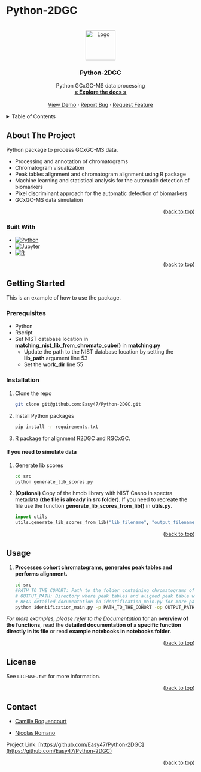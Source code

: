# Python-2DGC


<a name="readme-top"></a>

<!-- PROJECT LOGO -->
<br />
<div align="center">
  <a href="https://github.com/Easy47/Python-2DGC/">
    <img src="images/logo.png" alt="Logo" width="80" height="80">
  </a>

<h3 align="center">Python-2DGC</h3>

  <p align="center">
    Python GCxGC-MS data processing
    <br />
    <a href="https://github.com/Easy47/Python-2DGC/"><strong>« Explore the docs »</strong></a>
    <br />
    <br />
    <a href="https://github.com/Easy47/Python-2DGC/">View Demo</a>
    ·
    <a href="https://github.com/Easy47/Python-2DGC/issues">Report Bug</a>
    ·
    <a href="https://github.com/Easy47/Python-2DGC/issues">Request Feature</a>
  </p>
</div>



<!-- TABLE OF CONTENTS -->
<details>
  <summary>Table of Contents</summary>
  <ol>
    <li>
      <a href="#about-the-project">About The Project</a>
      <ul>
        <li><a href="#built-with">Built With</a></li>
      </ul>
    </li>
    <li>
      <a href="#getting-started">Getting Started</a>
      <ul>
        <li><a href="#prerequisites">Prerequisites</a></li>
        <li><a href="#installation">Installation</a></li>
      </ul>
    </li>
    <li><a href="#usage">Usage</a></li>
    <li><a href="#license">License</a></li>
    <li><a href="#contact">Contact</a></li>
  </ol>
</details>



<!-- ABOUT THE PROJECT -->
## About The Project

Python package to process GCxGC-MS data.

* Processing and annotation of chromatograms
* Chromatogram visualization
* Peak tables alignment and chromatogram alignment using R package
* Machine learning and statistical analysis for the automatic detection of biomarkers
* Pixel discriminant approach for the automatic detection of biomarkers
* GCxGC-MS data simulation


<p align="right">(<a href="#readme-top">back to top</a>)</p>



### Built With

* [![Python](https://img.shields.io/badge/python-3670A0?style=for-the-badge&logo=python&logoColor=ffdd54)][Python-url]
* [![Jupyter](https://img.shields.io/badge/jupyter-%23FA0F00.svg?style=for-the-badge&logo=jupyter&logoColor=white)][Jupyter-url]
* [![R](https://img.shields.io/badge/r-%23276DC3.svg?style=for-the-badge&logo=r&logoColor=white)][R-url]


<p align="right">(<a href="#readme-top">back to top</a>)</p>



<!-- GETTING STARTED -->
## Getting Started

This is an example of how to use the package.

### Prerequisites

* Python
* Rscript
* Set NIST database location in **matching_nist_lib_from_chromato_cube()** in **matching.py**
  * Update the path to the NIST database location by setting the **lib_path** argument line 53
  * Set the **work_dir** line 55

### Installation

1. Clone the repo
   ```sh
   git clone git@github.com:Easy47/Python-2DGC.git
   ```
2. Install Python packages
   ```sh
   pip install -r requirements.txt
   ```
3. R package for alignment R2DGC and RGCxGC.
#### If you need to simulate data
1. Generate lib scores
    ```sh
    cd src
    python generate_lib_scores.py
    ```
1.  **(Optional)** Copy of the hmdb library with NIST Casno in spectra metadata **(the file is already in src folder)**. If you need to recreate the file use the function **generate_lib_scores_from_lib()** in **utils.py**.
    ```python
    import utils
    utils.generate_lib_scores_from_lib("lib_filename", "output_filename")
    ```

<p align="right">(<a href="#readme-top">back to top</a>)</p>



<!-- USAGE EXAMPLES -->
## Usage

1. **Processes cohort chromatograms, generates peak tables and performs alignment.**
    ```sh
    cd src
    #PATH_TO_THE_COHORT: Path to the folder containing chromatograms of the cohort.
    # OUTPUT_PATH: Directory where peak tables and aligned peak table will be generated.
    # READ detailed documentation in identification_main.py for more parameters.
    python identification_main.py -p PATH_TO_THE_COHORT -op OUTPUT_PATH
    ```

_For more examples, please refer to the [Documentation](https://github.com/Easy47/Python-2DGC/blob/main/docs/DOCUMENTATION.md)_ for an **overview of the functions**, read the **detailed documentation of a specific function directly in its file** or read **example notebooks in notebooks folder**.

<p align="right">(<a href="#readme-top">back to top</a>)</p>


<!-- LICENSE -->
## License

See `LICENSE.txt` for more information.

<p align="right">(<a href="#readme-top">back to top</a>)</p>



<!-- CONTACT -->
## Contact

* [Camille Roquencourt](mailto:camille.roquencourt@hotmail.fr)

* [Nicolas Romano](mailto:nicolas.romano@epita.fr)

Project Link: [https://github.com/Easy47/Python-2DGC](https://github.com/Easy47/Python-2DGC)

<p align="right">(<a href="#readme-top">back to top</a>)</p>



<!-- MARKDOWN LINKS & IMAGES -->
<!-- https://www.markdownguide.org/basic-syntax/#reference-style-links -->
[contributors-shield]: https://img.shields.io/github/contributors/github_username/repo_name.svg?style=for-the-badge
[contributors-url]: https://github.com/github_username/repo_name/graphs/contributors
[forks-shield]: https://img.shields.io/github/forks/github_username/repo_name.svg?style=for-the-badge
[forks-url]: https://github.com/github_username/repo_name/network/members
[stars-shield]: https://img.shields.io/github/stars/github_username/repo_name.svg?style=for-the-badge
[stars-url]: https://github.com/github_username/repo_name/stargazers
[issues-shield]: https://img.shields.io/github/issues/github_username/repo_name.svg?style=for-the-badge
[issues-url]: https://github.com/github_username/repo_name/issues
[license-shield]: https://img.shields.io/github/license/github_username/repo_name.svg?style=for-the-badge
[license-url]: https://github.com/github_username/repo_name/blob/master/LICENSE.txt
[linkedin-shield]: https://img.shields.io/badge/-LinkedIn-black.svg?style=for-the-badge&logo=linkedin&colorB=555
[linkedin-url]: https://linkedin.com/in/linkedin_username
[product-screenshot]: images/screenshot.png
[Next.js]: https://img.shields.io/badge/next.js-000000?style=for-the-badge&logo=nextdotjs&logoColor=white

[Python-url]: https://python.org/
[Jupyter-url]: https://jupyter.org/
[R-url]: https://www.r-project.org/
